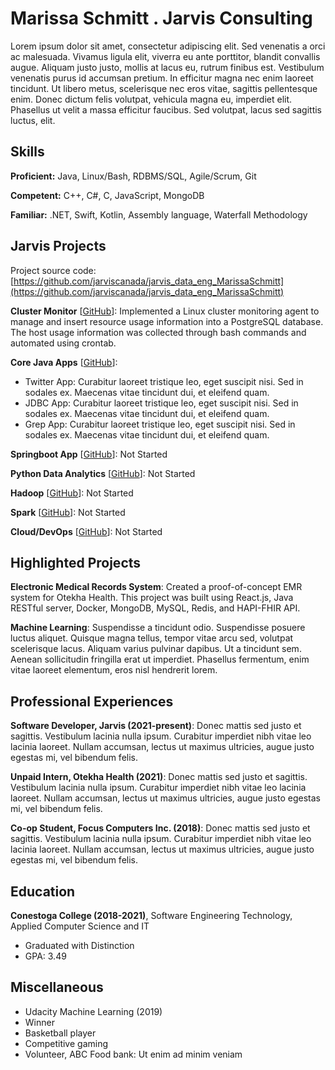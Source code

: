 # Marissa Schmitt . Jarvis Consulting

Lorem ipsum dolor sit amet, consectetur adipiscing elit. Sed venenatis a orci ac malesuada. Vivamus ligula elit, viverra eu ante porttitor, blandit convallis augue. Aliquam justo justo, mollis at lacus eu, rutrum finibus est. Vestibulum venenatis purus id accumsan pretium. In efficitur magna nec enim laoreet tincidunt. Ut libero metus, scelerisque nec eros vitae, sagittis pellentesque enim. Donec dictum felis volutpat, vehicula magna eu, imperdiet elit. Phasellus ut velit a massa efficitur faucibus. Sed volutpat, lacus sed sagittis luctus, elit.

## Skills

**Proficient:** Java, Linux/Bash, RDBMS/SQL, Agile/Scrum, Git

**Competent:** C++, C#, C, JavaScript, MongoDB

**Familiar:** .NET, Swift, Kotlin, Assembly language, Waterfall Methodology

## Jarvis Projects

Project source code: [https://github.com/jarviscanada/jarvis_data_eng_MarissaSchmitt](https://github.com/jarviscanada/jarvis_data_eng_MarissaSchmitt)


**Cluster Monitor** [[GitHub](https://github.com/jarviscanada/jarvis_data_eng_MarissaSchmitt/tree/master/linux_sql)]: Implemented a Linux cluster monitoring agent to manage and insert resource usage information into a PostgreSQL database. The host usage information was collected through bash commands and automated using crontab.

**Core Java Apps** [[GitHub](https://github.com/jarviscanada/jarvis_data_eng_MarissaSchmitt/tree/master/core_java)]:
      
  - Twitter App: Curabitur laoreet tristique leo, eget suscipit nisi. Sed in sodales ex. Maecenas vitae tincidunt dui, et eleifend quam.
  - JDBC App: Curabitur laoreet tristique leo, eget suscipit nisi. Sed in sodales ex. Maecenas vitae tincidunt dui, et eleifend quam.
  - Grep App: Curabitur laoreet tristique leo, eget suscipit nisi. Sed in sodales ex. Maecenas vitae tincidunt dui, et eleifend quam.

**Springboot App** [[GitHub](https://github.com/jarviscanada/jarvis_data_eng_MarissaSchmitt/tree/master/springboot)]: Not Started

**Python Data Analytics** [[GitHub](https://github.com/jarviscanada/jarvis_data_eng_MarissaSchmitt/tree/master/python_data_anlytics)]: Not Started

**Hadoop** [[GitHub](https://github.com/jarviscanada/jarvis_data_eng_MarissaSchmitt/tree/master/hadoop)]: Not Started

**Spark** [[GitHub](https://github.com/jarviscanada/jarvis_data_eng_MarissaSchmitt/tree/master/spark)]: Not Started

**Cloud/DevOps** [[GitHub](https://github.com/jarviscanada/jarvis_data_eng_MarissaSchmitt/tree/master/cloud_devops)]: Not Started


## Highlighted Projects
**Electronic Medical Records System**: Created a proof-of-concept EMR system for Otekha Health. This project was built using React.js, Java RESTful server, Docker, MongoDB, MySQL, Redis, and HAPI-FHIR API.

**Machine Learning**: Suspendisse a tincidunt odio. Suspendisse posuere luctus aliquet. Quisque magna tellus, tempor vitae arcu sed, volutpat scelerisque lacus. Aliquam varius pulvinar dapibus. Ut a tincidunt sem. Aenean sollicitudin fringilla erat ut imperdiet. Phasellus fermentum, enim vitae laoreet elementum, eros nisl hendrerit lorem.


## Professional Experiences

**Software Developer, Jarvis (2021-present)**: Donec mattis sed justo et sagittis. Vestibulum lacinia nulla ipsum. Curabitur imperdiet nibh vitae leo lacinia laoreet. Nullam accumsan, lectus ut maximus ultricies, augue justo egestas mi, vel bibendum felis.

**Unpaid Intern, Otekha Health (2021)**: Donec mattis sed justo et sagittis. Vestibulum lacinia nulla ipsum. Curabitur imperdiet nibh vitae leo lacinia laoreet. Nullam accumsan, lectus ut maximus ultricies, augue justo egestas mi, vel bibendum felis.

**Co-op Student, Focus Computers Inc. (2018)**: Donec mattis sed justo et sagittis. Vestibulum lacinia nulla ipsum. Curabitur imperdiet nibh vitae leo lacinia laoreet. Nullam accumsan, lectus ut maximus ultricies, augue justo egestas mi, vel bibendum felis.


## Education
**Conestoga College (2018-2021)**, Software Engineering Technology, Applied Computer Science and IT
- Graduated with Distinction
- GPA: 3.49


## Miscellaneous
- Udacity Machine Learning (2019)
- Winner
- Basketball player
- Competitive gaming
- Volunteer, ABC Food bank: Ut enim ad minim veniam